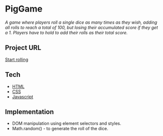 # PigGame

_A game where players roll a single dice as many times as they wish, adding all rolls to reach a total of 100, but losing their accumulated score if they get a 1. Players have to hold to add their rolls as their total score._

## Project URL

[Start rolling](https://epig-game.netlify.app/)

## Tech

- [HTML](https://developer.mozilla.org/en-US/docs/Web/HTML)
- [CSS](https://developer.mozilla.org/en-US/docs/Web/CSS)
- [Javascript](https://developer.mozilla.org/en-US/docs/Web/JavaScript)

## Implementation

- DOM manipulation using element selectors and styles.
- Math.random() - to generate the roll of the dice.
